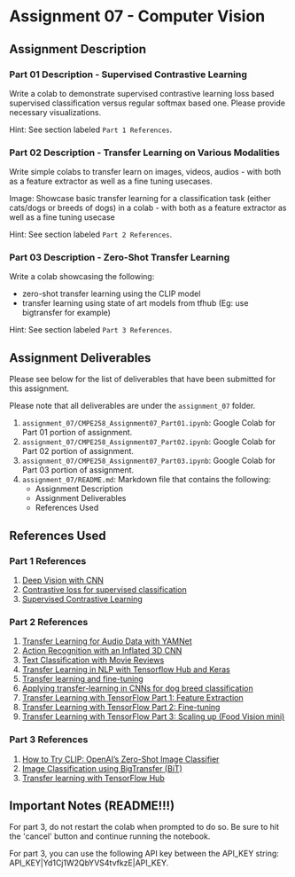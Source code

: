 # Assignment 07 - Computer Vision

## Assignment Description

### Part 01 Description - Supervised Contrastive Learning

Write a colab to demonstrate supervised contrastive learning loss based supervised classification versus regular softmax based one. Please provide necessary visualizations.

Hint: See section labeled `Part 1 References`.

### Part 02 Description - Transfer Learning on Various Modalities

Write simple colabs to transfer learn on images, videos, audios - with both as a feature extractor as well as a fine tuning usecases.

Image: Showcase basic transfer learning for a classification task (either cats/dogs or breeds of dogs) in a colab - with both as a feature extractor as well as a fine tuning usecase

Hint: See section labeled `Part 2 References`.

### Part 03 Description - Zero-Shot Transfer Learning

Write a colab showcasing the following:

- zero-shot transfer learning using the CLIP model
- transfer learning using state of art models from tfhub (Eg: use bigtransfer for example)

Hint: See section labeled `Part 3 References`.

## Assignment Deliverables

Please see below for the list of deliverables that have been submitted for this assignment.

Please note that all deliverables are under the `assignment_07` folder.

1. `assignment_07/CMPE258_Assignment07_Part01.ipynb`: Google Colab for Part 01 portion of assignment.
2. `assignment_07/CMPE258_Assignment07_Part02.ipynb`: Google Colab for Part 02 portion of assignment.
3. `assignment_07/CMPE258_Assignment07_Part03.ipynb`: Google Colab for Part 03 portion of assignment.
4. `assignment_07/README.md`: Markdown file that contains the following:
   - Assignment Description
   - Assignment Deliverables
   - References Used

## References Used

### Part 1 References

1. [Deep Vision with CNN](https://docs.google.com/presentation/d/1UxtHDwjViC7VpSb0zB-kajGQ-TwznQmc-7LsbHRfO3s/edit#slide=id.p)
2. [Contrastive loss for supervised classification](https://towardsdatascience.com/contrastive-loss-for-supervised-classification-224ae35692e7)
3. [Supervised Contrastive Learning](https://keras.io/examples/vision/supervised-contrastive-learning/)

### Part 2 References

1. [Transfer Learning for Audio Data with YAMNet](https://blog.tensorflow.org/2021/03/transfer-learning-for-audio-data-with-yamnet.html)
2. [Action Recognition with an Inflated 3D CNN](https://www.tensorflow.org/hub/tutorials/action_recognition_with_tf_hub)
3. [Text Classification with Movie Reviews](https://www.tensorflow.org/hub/tutorials/tf2_text_classification)
4. [Transfer Learning in NLP with Tensorflow Hub and Keras](https://amitness.com/posts/tensorflow-hub-for-transfer-learning)
5. [Transfer learning and fine-tuning](https://www.tensorflow.org/tutorials/images/transfer_learning)
6. [Applying transfer-learning in CNNs for dog breed classification](https://towardsdatascience.com/dog-breed-classification-using-cnns-and-transfer-learning-e36259b29925)
7. [Transfer Learning with TensorFlow Part 1: Feature Extraction](https://github.com/mrdbourke/tensorflow-deep-learning/blob/main/04_transfer_learning_in_tensorflow_part_1_feature_extraction.ipynb)
8. [Transfer Learning with TensorFlow Part 2: Fine-tuning](https://github.com/mrdbourke/tensorflow-deep-learning/blob/main/05_transfer_learning_in_tensorflow_part_2_fine_tuning.ipynb)
9. [Transfer Learning with TensorFlow Part 3: Scaling up (Food Vision mini)](https://github.com/mrdbourke/tensorflow-deep-learning/blob/main/06_transfer_learning_in_tensorflow_part_3_scaling_up.ipynb)

### Part 3 References

1. [How to Try CLIP: OpenAI’s Zero-Shot Image Classifier](https://towardsdatascience.com/how-to-try-clip-openais-zero-shot-image-classifier-439d75a34d6b)
2. [Image Classification using BigTransfer (BiT)](https://keras.io/examples/vision/bit/)
3. [Transfer learning with TensorFlow Hub](https://www.tensorflow.org/tutorials/images/transfer_learning_with_hub)

## Important Notes (README!!!)

For part 3, do not restart the colab when prompted to do so. Be sure to hit the 'cancel' button and continue running the notebook.

For part 3, you can use the following API key between the API_KEY string: API_KEY|Yd1Cj1W2QbYVS4tvfkzE|API_KEY.
